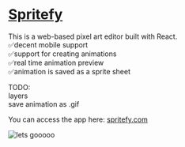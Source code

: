 
# [Spritefy](https://spritefy.com)
This is a web-based pixel art editor built with React.<br/>
✅decent mobile support<br/>
✅support for creating animations<br/>
✅real time animation preview<br/>
✅animation is saved as a sprite sheet<br/>

TODO:<br/>
  layers <br/>
  save animation as .gif <br/>

You can access the app here: [spritefy.com](https://spritefy.com)



![lets gooooo](https://github.com/joaogabrielferr/spritefy/assets/59519370/8c5a6785-f19e-4ecf-85a0-1b2b264b5619)

